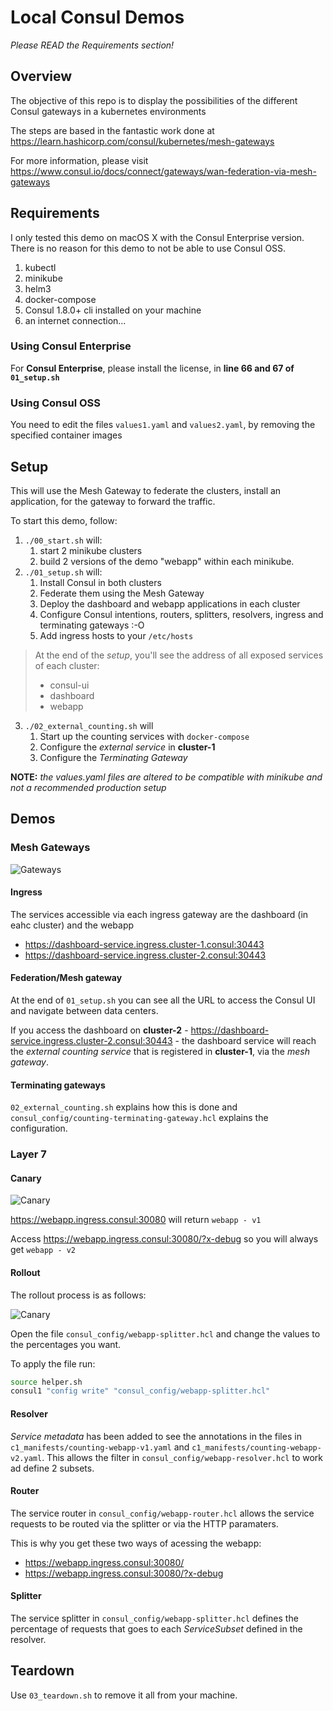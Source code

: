# Local Consul Demos

*Please READ the Requirements section!*

## Overview

The objective of this repo is to display the possibilities of the different Consul gateways in a kubernetes environments

The steps are based in the fantastic work done at https://learn.hashicorp.com/consul/kubernetes/mesh-gateways

For more information, please visit https://www.consul.io/docs/connect/gateways/wan-federation-via-mesh-gateways


## Requirements

I only tested this demo on macOS X with the Consul Enterprise version. There is no reason for this demo to not be able to use Consul OSS.

1. kubectl
2. minikube
3. helm3
4. docker-compose
5. Consul 1.8.0+ cli installed on your machine
6. an internet connection...

### Using Consul Enterprise
For **Consul Enterprise**, please install the license, in **line 66 and 67 of `01_setup.sh`**

### Using Consul OSS
You need to edit the files `values1.yaml` and `values2.yaml`, by removing the specified container images

## Setup

This will use the Mesh Gateway to federate the clusters, install an application, for the gateway to forward the traffic.

To start this demo, follow:

1. `./00_start.sh` will:
   1. start 2 minikube clusters
   2. build 2 versions of the demo "webapp" within each minikube.
2. `./01_setup.sh` will:
   1. Install Consul in both clusters
   2. Federate them using the Mesh Gateway
   3. Deploy the dashboard and webapp applications in each cluster
   4. Configure Consul intentions, routers, splitters, resolvers, ingress and terminating gateways :-O
   5. Add ingress hosts to your `/etc/hosts`

> At the end of the *setup*, you'll see the address of all exposed services of each cluster:
> * consul-ui
> * dashboard
> * webapp

3. `./02_external_counting.sh` will
   1. Start up the counting services with `docker-compose`
   2. Configure the *external service* in **cluster-1**
   3. Configure the *Terminating Gateway*


**NOTE:** *the values.yaml files are altered to be compatible with minikube and not a recommended production setup*


## Demos
### Mesh Gateways

![Gateways](diagrams/gateways.png)

#### Ingress
The services accessible via each ingress gateway are the dashboard (in eahc cluster) and the webapp

* https://dashboard-service.ingress.cluster-1.consul:30443
* https://dashboard-service.ingress.cluster-2.consul:30443

#### Federation/Mesh gateway
At the end of `01_setup.sh` you can see all the URL to access the Consul UI and navigate between data centers.

If you access the dashboard on **cluster-2** - https://dashboard-service.ingress.cluster-2.consul:30443 - the dashboard service will reach the *external counting service* that is registered in **cluster-1**, via the *mesh gateway*.


#### Terminating gateways
`02_external_counting.sh` explains how this is done and `consul_config/counting-terminating-gateway.hcl` explains the configuration.

### Layer 7

#### Canary
![Canary](diagrams/canary.png)

https://webapp.ingress.consul:30080 will return `webapp - v1`

Access https://webapp.ingress.consul:30080/?x-debug so you will always get `webapp - v2`

#### Rollout
The rollout process is as follows:

![Canary](diagrams/splitter.png)

Open the file `consul_config/webapp-splitter.hcl` and change the values to the percentages you want.

To apply the file run:
```bash
source helper.sh
consul1 "config write" "consul_config/webapp-splitter.hcl"
```


#### Resolver

*Service metadata* has been added to see the annotations in the files in `c1_manifests/counting-webapp-v1.yaml` and `c1_manifests/counting-webapp-v2.yaml`.
This allows the filter in `consul_config/webapp-resolver.hcl` to work ad define 2 subsets.

#### Router

The service router in `consul_config/webapp-router.hcl` allows the service requests to be routed via the splitter or via the HTTP paramaters.

This is why you get these two ways of acessing the webapp:
 * https://webapp.ingress.consul:30080/
 * https://webapp.ingress.consul:30080/?x-debug

#### Splitter

The service splitter in `consul_config/webapp-splitter.hcl` defines the percentage of requests that goes to each *ServiceSubset* defined in the resolver.

## Teardown
Use `03_teardown.sh` to remove it all from your machine.

